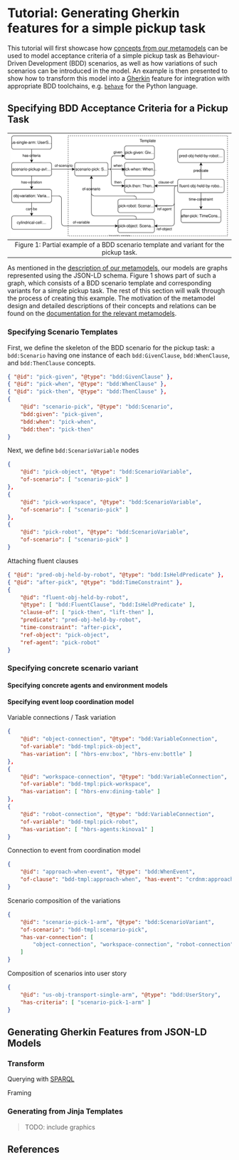 # Tutorial: Generating Gherkin features for a simple pickup task

This tutorial will first showcase how [concepts from our metamodels](bdd-concepts.md) can be used
to model acceptance criteria of a simple pickup task as Behaviour-Driven Development (BDD)
scenarios, as well as how variations of such scenarios can be introduced in the model. An example
is then presented to show how to transform this model into a
[Gherkin](https://cucumber.io/docs/gherkin/reference/) feature for integration with appropriate
BDD toolchains, e.g. [`behave`](https://behave.readthedocs.io) for the Python language.

## Specifying BDD Acceptance Criteria for a Pickup Task

| ![BDD Template and Variant Example](assests/../assets/img/bdd-example-pickup.svg) |
|:-:|
| Figure 1: Partial example of a BDD scenario template and variant for the pickup task. |

As mentioned in the [description of our metamodels](bdd-concepts.md), our models are graphs
represented using the JSON-LD schema. Figure 1 shows part of such a graph, which consists of a BDD
scenario template and corresponding variants for a simple pickup task. The rest of this section will
walk through the process of creating this example. The motivation of the metamodel design and
detailed descriptions of their concepts and relations can be found on the
[documentation for the relevant metamodels](bdd-concepts.md).

### Specifying Scenario Templates

First, we define the skeleton of the BDD scenario for the pickup task: a `bdd:Scenario` having one
instance of each `bdd:GivenClause`, `bdd:WhenClause`, and `bdd:ThenClause` concepts.

```json
{ "@id": "pick-given", "@type": "bdd:GivenClause" },
{ "@id": "pick-when", "@type": "bdd:WhenClause" },
{ "@id": "pick-then", "@type": "bdd:ThenClause" },
{
    "@id": "scenario-pick", "@type": "bdd:Scenario",
    "bdd:given": "pick-given",
    "bdd:when": "pick-when",
    "bdd:then": "pick-then"
}
```

Next, we define `bdd:ScenarioVariable` nodes

```json
{
    "@id": "pick-object", "@type": "bdd:ScenarioVariable",
    "of-scenario": [ "scenario-pick" ]
},
{
    "@id": "pick-workspace", "@type": "bdd:ScenarioVariable",
    "of-scenario": [ "scenario-pick" ]
},
{
    "@id": "pick-robot", "@type": "bdd:ScenarioVariable",
    "of-scenario": [ "scenario-pick" ]
}
```

Attaching fluent clauses

```json
{ "@id": "pred-obj-held-by-robot", "@type": "bdd:IsHeldPredicate" },
{ "@id": "after-pick", "@type": "bdd:TimeConstraint" },
{
    "@id": "fluent-obj-held-by-robot",
    "@type": [ "bdd:FluentClause", "bdd:IsHeldPredicate" ],
    "clause-of": [ "pick-then", "lift-then" ],
    "predicate": "pred-obj-held-by-robot",
    "time-constraint": "after-pick",
    "ref-object": "pick-object",
    "ref-agent": "pick-robot"
}
```

### Specifying concrete scenario variant

#### Specifying concrete agents and environment models

#### Specifying event loop coordination model

Variable connections / Task variation

```json
{
    "@id": "object-connection", "@type": "bdd:VariableConnection",
    "of-variable": "bdd-tmpl:pick-object",
    "has-variation": [ "hbrs-env:box", "hbrs-env:bottle" ]
},
{
    "@id": "workspace-connection", "@type": "bdd:VariableConnection",
    "of-variable": "bdd-tmpl:pick-workspace",
    "has-variation": [ "hbrs-env:dining-table" ]
},
{
    "@id": "robot-connection", "@type": "bdd:VariableConnection",
    "of-variable": "bdd-tmpl:pick-robot",
    "has-variation": [ "hbrs-agents:kinova1" ]
}
```

Connection to event from coordination model

```json
{
    "@id": "approach-when-event", "@type": "bdd:WhenEvent",
    "of-clause": "bdd-tmpl:approach-when", "has-event": "crdnm:approach-start"
}
```

Scenario composition of the variations

```json
{
    "@id": "scenario-pick-1-arm", "@type": "bdd:ScenarioVariant",
    "of-scenario": "bdd-tmpl:scenario-pick",
    "has-var-connection": [
        "object-connection", "workspace-connection", "robot-connection"
    ]
}
```

Composition of scenarios into user story

```json
{
    "@id": "us-obj-transport-single-arm", "@type": "bdd:UserStory",
    "has-criteria": [ "scenario-pick-1-arm" ]
}
```

## Generating Gherkin Features from JSON-LD Models

### Transform

Querying with [SPARQL](https://www.w3.org/TR/rdf-sparql-query/)

Framing

### Generating from Jinja Templates

> TODO: include graphics

## References

[^alferez2019]: M. Alferez, F. Pastore, M. Sabetzadeh, et al., "Bridging the Gap between Requirements Modeling and Behavior-Driven Development," _22nd MODELS_, 2019, doi: [10.1109/MODELS.2019.00008](https://doi.org/10.1109/MODELS.2019.00008).
